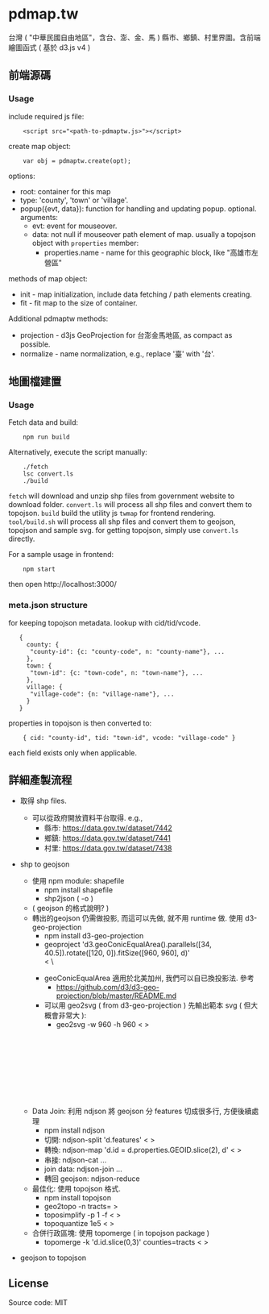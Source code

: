 # pdmap.tw

台灣 ( "中華民國自由地區"，含台、澎、金、馬 ) 縣市、鄉鎮、村里界圖。含前端繪圖函式 ( 基於 d3.js v4 )


## 前端源碼

### Usage

include required js file:

```
    <script src="<path-to-pdmaptw.js>"></script>
```


create map object:

```
    var obj = pdmaptw.create(opt);
```

options:

 * root: container for this map
 * type: 'county', 'town' or 'village'.
 * popup({evt, data}): function for handling and updating popup. optional. arguments:
   - evt: event for mouseover.
   - data: not null if mouseover path element of map. usually a topojson object with `properties` member:
     - properties.name - name for this geographic block, like "高雄市左營區"


methods of map object:
 * init - map initialization, include data fetching / path elements creating.
 * fit - fit map to the size of container.

Additional pdmaptw methods:
 * projection - d3js GeoProjection for 台澎金馬地區, as compact as possible.
 * normalize - name normalization, e.g., replace '臺' with '台'.


## 地圖檔建置

### Usage

Fetch data and build:

```
    npm run build
```

Alternatively, execute the script manually:

```
    ./fetch
    lsc convert.ls
    ./build
```

`fetch` will download and unzip shp files from government website to download folder.
`convert.ls` will process all shp files and convert them to topojson.
`build` build the utility js `twmap` for frontend rendering.
`tool/build.sh` will process all shp files and convert them to geojson, topojson and sample svg. for getting topojson, simply use `convert.ls` directly.

For a sample usage in frontend:

```
    npm start
```

then open http://localhost:3000/



### meta.json structure

for keeping topojson metadata. lookup with cid/tid/vcode.

```
   {
     county: {
      "county-id": {c: "county-code", n: "county-name"}, ...
     },
     town: {
      "town-id": {c: "town-code", n: "town-name"}, ...
     },
     village: {
      "village-code": {n: "village-name"}, ...
     }
   }
```

properties in topojson is then converted to: 

```
    { cid: "county-id", tid: "town-id", vcode: "village-code" }
```

each field exists only when applicable.


## 詳細產製流程

 * 取得 shp files. 
   - 可以從政府開放資料平台取得. e.g., 
     - 縣市: https://data.gov.tw/dataset/7442
     - 鄉鎮: https://data.gov.tw/dataset/7441
     - 村里: https://data.gov.tw/dataset/7438
 * shp to geojson
   - 使用 npm module: shapefile
     - npm install shapefile
     - shp2json <shp-file> ( -o <json> )
   * ( geojson 的格式說明? )
   - 轉出的geojson 仍需做投影, 而這可以先做, 就不用 runtime 做. 使用 d3-geo-projection
     - npm install d3-geo-projection
     - geoproject 'd3.geoConicEqualArea().parallels([34, 40.5]).rotate([120, 0]).fitSize([960, 960], d)' \
       < <geojson> \
       > <geojson>
     - geoConicEqualArea 適用於北美加州, 我們可以自已換投影法. 參考
       - https://github.com/d3/d3-geo-projection/blob/master/README.md
     - 可以用 geo2svg ( from d3-geo-projection ) 先輸出範本 svg ( 但大概會非常大 ):
       - geo2svg -w 960 -h 960 < <geojson> > <svg>
   - Data Join: 利用 ndjson 將 geojson 分 features 切成很多行, 方便後續處理
     - npm install ndjson
     - 切開: ndjson-split 'd.features' < <geojson> > <nd-geojson>
     - 轉換: ndjson-map 'd.id = d.properties.GEOID.slice(2), d' < <nd-geojson> > <nd-alt-geojson>
     - 串接: ndjson-cat <nd-alt-geojson> ...
     - join data: ndjson-join ...
     - 轉回 geojson: ndjson-reduce
   - 最佳化: 使用 topojson 格式.
     - npm install topojson
     - geo2topo -n tracts=<geojson> > <topojson>
     - toposimplify -p 1 -f  < <topojson> > <topojson2>
     - topoquantize 1e5 < <topojson2> > <topojson3>
   - 合併行政區塊: 使用 topomerge ( in topojson package )
     - topomerge -k 'd.id.slice(0,3)' counties=tracts < <topojson3> > <topojson4>

 * geojson to topojson

## License

Source code: MIT

